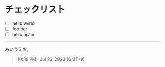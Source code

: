 # チェックリスト
* [ ] hello world
* [ ] foo bar
* [ ] hello again

---

あいうえお。

> 10:38 PM · Jul 23, 2023 (GMT+9)
